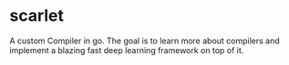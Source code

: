# scarlet

A custom Compiler in go. The goal is to learn more about compilers and implement a blazing fast 
deep learning framework on top of it. 
